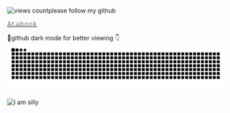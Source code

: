  <img width="140" src="https://komarev.com/ghpvc/?username=your-github-username&color=3575b0" alt="views count">please follow my github
 
 [𝙰𝚝𝚊𝚋𝚘𝚘𝚔](https://k-ant.atabook.org/)

🌹github dark mode for better viewing 👇
<img src="https://raw.githubusercontent.com/eric-py/eric-py/output/snake.svg" alt="Snake animation" />

![i am silly](https://i.postimg.cc/WbgSryfZ/Untitled2042-20240412132618.png)


<!--
**K-ANT0/K-ANT0** is a ✨ _special_ ✨ repository because its `README.md` (this file) appears on your GitHub profile.

Here are some ideas to get you started:

- 🔭 I’m currently working on ...
- 🌱 I’m currently learning ...
- 👯 I’m looking to collaborate on ...
- 🤔 I’m looking for help with ...
- 💬 Ask me about ...
- 📫 How to reach me: ...
- 😄 Pronouns: ...
- ⚡ Fun fact: ...
-->

